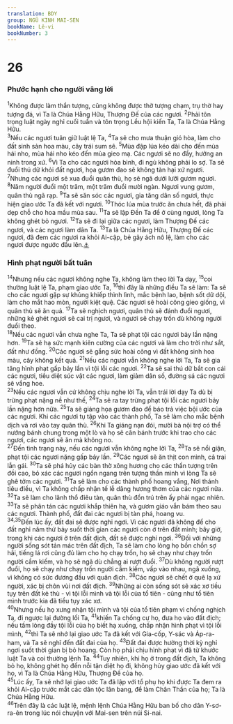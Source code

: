 ```yaml
---
translation: BDY
group: NGŨ KINH MAI-SEN
bookName: Lê-vi 
bookNumber: 3
---
```


<div class="title"><h1>26</h1><h3>Phước hạnh cho người vâng lời</h3></div>
<span class="verse le_26_1"><sup>1</sup>Không được làm thần tượng, cũng không được thờ tượng chạm, trụ thờ hay tượng đá, vì Ta là Chúa Hằng Hữu, Thượng Đế của các ngươi. </span>
<span class="verse le_26_2"><sup>2</sup>Phải tôn trọng luật ngày nghỉ cuối tuần và tôn trọng Lều hội kiến Ta, Ta là Chúa Hằng Hữu.<br/></span>
<span class="verse le_26_3"><sup>3</sup>Nếu các ngươi tuân giữ luật lệ Ta, </span>
<span class="verse le_26_4"><sup>4</sup>Ta sẽ cho mưa thuận gió hòa, làm cho đất sinh sản hoa màu, cây trái sum sê. </span>
<span class="verse le_26_5"><sup>5</sup>Mùa đập lúa kéo dài cho đến mùa hái nho, mùa hái nho kéo đến mùa gieo mạ. Các ngươi sẽ no đầy, hưởng an ninh trong xứ. </span>
<span class="verse le_26_6"><sup>6</sup>Vì Ta cho các ngươi hòa bình, đi ngủ không phải lo sợ. Ta sẽ đuổi thú dữ khỏi đất ngươi, họa gươm đao sẽ không tàn hại xứ ngươi. </span>
<span class="verse le_26_7"><sup>7</sup>Nhưng các ngươi sẽ xua đuổi quân thù, họ sẽ ngã dưới lưỡi gươm ngươi. </span>
<span class="verse le_26_8"><sup>8</sup>Năm người đuổi một trăm, một trăm đuổi mười ngàn. Ngươi vung gươm, quân thù ngã rạp. </span>
<span class="verse le_26_9"><sup>9</sup>Ta sẽ săn sóc các ngươi, gia tăng dân số ngươi, thực hiện giao ước Ta đã kết với ngươi. </span>
<span class="verse le_26_10"><sup>10</sup>Thóc lúa mùa trước ăn chưa hết, đã phải dẹp chỗ cho hoa mầu mùa sau. </span>
<span class="verse le_26_11"><sup>11</sup>Ta sẽ lập Đền Ta để ở cùng ngươi, lòng Ta không ghét bỏ ngươi. </span>
<span class="verse le_26_12"><sup>12</sup>Ta sẽ đi lại giữa các ngươi, làm Thượng Đế các ngươi, và các ngươi làm dân Ta. </span>
<span class="verse le_26_13"><sup>13</sup>Ta là Chúa Hằng Hữu, Thượng Đế các ngươi, đã đem các ngươi ra khỏi Ai-cập, bẻ gãy ách nô lệ, làm cho các ngươi được ngước đầu lên.<a href="#" data-toggle="tooltip" data-placement="bottom" title="Nt làm cho các ngươi đi thẳng lên">⚓</a></span>
<div class="title"><h3>Hình phạt người bất tuân</h3></div>
<span class="verse le_26_14"><sup>14</sup>Nhưng nếu các ngươi không nghe Ta, không làm theo lời Ta dạy, </span>
<span class="verse le_26_15"><sup>15</sup>coi thường luật lệ Ta, phạm giao ước Ta, </span>
<span class="verse le_26_16"><sup>16</sup>thì đây là những điều Ta sẽ làm: Ta sẽ cho các ngươi gặp sự khủng khiếp thình lình, mắc bệnh lao, bệnh sốt dữ dội, làm cho mắt hao mòn, người kiệt quệ. Các ngươi sẽ hoài công gieo giống, vì quân thù sẽ ăn quả. </span>
<span class="verse le_26_17"><sup>17</sup>Ta sẽ nghịch ngươi, quân thù sẽ đánh đuổi ngươi, những kẻ ghét ngươi sẽ cai trị ngươi, và ngươi sẽ chạy trốn dù không người đuổi theo.<br/></span>
<span class="verse le_26_18"><sup>18</sup>Nếu các ngươi vẫn chưa nghe Ta, Ta sẽ phạt tội các ngươi bảy lần nặng hơn. </span>
<span class="verse le_26_19"><sup>19</sup>Ta sẽ hạ sức mạnh kiên cường của các ngươi và làm cho trời như sắt, đất như đồng. </span>
<span class="verse le_26_20"><sup>20</sup>Các ngươi sẽ gắng sức hoài công vì đất không sinh hoa màu, cây không kết quả. </span>
<span class="verse le_26_21"><sup>21</sup>Nếu các ngươi vẫn không nghe lời Ta, Ta sẽ gia tăng hình phạt gấp bảy lần vì tội lỗi các ngươi. </span>
<span class="verse le_26_22"><sup>22</sup>Ta sẽ sai thú dữ bắt con cái các ngươi, tiêu diệt súc vật các ngươi, làm giảm dân số, đường sá các ngươi sẽ vắng hoe.<br/></span>
<span class="verse le_26_23"><sup>23</sup>Nếu các ngươi vẫn cứ không chịu nghe lời Ta, vẫn trái lời dạy Ta dù bị trừng phạt nặng nề như thế, </span>
<span class="verse le_26_24"><sup>24</sup>Ta sẽ ra tay trừng phạt tội lỗi các ngươi bảy lần nặng hơn nữa. </span>
<span class="verse le_26_25"><sup>25</sup>Ta sẽ giáng họa gươm đao để báo trả việc bội ước của các ngươi. Khi các ngươi tụ tập vào các thành phố, Ta sẽ làm cho mắc bệnh dịch và rơi vào tay quân thù. </span>
<span class="verse le_26_26"><sup>26</sup>Khi Ta giáng nạn đói, mười bà nội trợ có thể nướng bánh chung trong một lò và họ sẽ cân bánh trước khi trao cho các ngươi, các ngươi sẽ ăn mà không no.<br/></span>
<span class="verse le_26_27"><sup>27</sup>Đến tình trạng này, nếu các ngươi vẫn không nghe lời Ta, </span>
<span class="verse le_26_28"><sup>28</sup>Ta sẽ nổi giận, phạt tội các ngươi nặng gấp bảy lần. </span>
<span class="verse le_26_29"><sup>29</sup>Các ngươi sẽ ăn thịt con mình, cả trai lẫn gái. </span>
<span class="verse le_26_30"><sup>30</sup>Ta sẽ phá hủy các bàn thờ xông hương cho các thần tượng trên đồi cao, bỏ xác các ngươi ngổn ngang trên tượng thần mình vì lòng Ta sẽ ghê tởm các ngươi. </span>
<span class="verse le_26_31"><sup>31</sup>Ta sẽ làm cho các thành phố hoang vắng, Nơi thánh tiêu điều, vì Ta không chấp nhận tế lễ dâng hương thơm của các ngươi nữa. </span>
<span class="verse le_26_32"><sup>32</sup>Ta sẽ làm cho lãnh thổ điêu tàn, quân thù đồn trú trên ấy phải ngạc nhiên. </span>
<span class="verse le_26_33"><sup>33</sup>Ta sẽ phân tán các ngươi khắp thiên hạ, và gươm giáo vẫn bám theo sau các ngươi. Thành phố, đất đai các ngươi bị tàn phá, hoang vu.<br/></span>
<span class="verse le_26_34 le_26_35"><sup>34,35</sup>Đến lúc ấy, đất đai sẽ được nghỉ ngơi. Vì các ngươi đã không để cho đất nghỉ năm thứ bảy suốt thời gian các ngươi còn ở trên đất mình; bây giờ, trong khi các ngươi ở trên đất địch, đất sẽ được nghỉ ngơi. </span>
<span class="verse le_26_36"><sup>36</sup>Đối với những người sống sót tản mác trên đất địch, Ta sẽ làm cho lòng họ bồn chồn sợ hãi, tiếng lá rơi cũng đủ làm cho họ chạy trốn, họ sẽ chạy như chạy trốn người cầm kiếm, và họ sẽ ngã dù chẳng ai rượt đuổi. </span>
<span class="verse le_26_37"><sup>37</sup>Dù không người rượt đuổi, họ sẽ chạy như chạy trốn người cầm kiếm, vấp vào nhau, ngã xuống, vì không có sức đương đầu với quân địch. </span>
<span class="verse le_26_38"><sup>38</sup>Các ngươi sẽ chết ở quê lạ xứ người, xác bị chôn vùi nơi đất địch. </span>
<span class="verse le_26_39"><sup>39</sup>Những ai còn sống sót sẽ xác xơ tiều tụy trên đất kẻ thù - vì tội lỗi mình và tội lỗi của tổ tiên - cũng như tổ tiên mình trước kia đã tiều tụy xác xơ.<br/></span>
<span class="verse le_26_40"><sup>40</sup>Nhưng nếu họ xưng nhận tội mình và tội của tổ tiên phạm vì chống nghịch Ta, đi ngược lại đường lối Ta, </span>
<span class="verse le_26_41"><sup>41</sup>khiến Ta chống cự họ, đưa họ vào đất địch; nếu tấm lòng đầy tội lỗi của họ biết hạ xuống, chấp nhận hình phạt vì tội lỗi mình, </span>
<span class="verse le_26_42"><sup>42</sup>thì Ta sẽ nhớ lại giao ước Ta đã kết với Gia-cốp, Y-sác và Áp-ra-ham, và Ta sẽ nghĩ đến đất đai của họ. </span>
<span class="verse le_26_43"><sup>43</sup>Đất đai được hưởng thời kỳ nghỉ ngơi suốt thời gian bị bỏ hoang. Còn họ phải chịu hình phạt vì đã từ khước luật Ta và coi thường lệnh Ta. </span>
<span class="verse le_26_44"><sup>44</sup>Tuy nhiên, khi họ ở trong đất địch, Ta không bỏ họ, không ghét họ đến nỗi tận diệt họ đi, không hủy giao ước đã kết với họ, vì Ta là Chúa Hằng Hữu, Thượng Đế của họ.<br/></span>
<span class="verse le_26_45"><sup>45</sup>Lúc ấy, Ta sẽ nhớ lại giao ước Ta đã lập với tổ phụ họ khi được Ta đem ra khỏi Ai-cập trước mắt các dân tộc lân bang, để làm Chân Thần của họ; Ta là Chúa Hằng Hữu.<br/></span>
<span class="verse le_26_46"><sup>46</sup>Trên đây là các luật lệ, mệnh lệnh Chúa Hằng Hữu ban bố cho dân Y-sơ-ra-ên trong lúc nói chuyện với Mai-sen trên núi Si-nai.</span>
